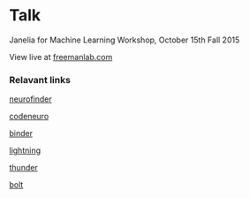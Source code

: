# Talk

Janelia for Machine Learning Workshop, October 15th Fall 2015

View live at [freemanlab.com](http://thefreemanlab.com/talk-janelia-fall-2015)

### Relavant links

[neurofinder](http://neurofinder.codeneuro.org)

[codeneuro](http://codeneuro.org)

[binder](http://mybinder.org)

[lightning](http://lightning-viz.org)

[thunder](http://github.com/thunder-project/thunder)

[bolt](http://github.com/bolt-project/bolt)
